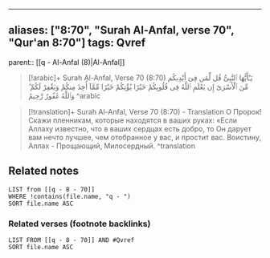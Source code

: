 
---
aliases: ["8:70", "Surah Al-Anfal, verse 70", "Qur'an 8:70"]
tags: Qvref
---

parent:: [[q - Al-Anfal (8)|Al-Anfal]]

> [!arabic]+ Surah Al-Anfal, Verse 70 (8:70)
> <span class="quran-arabic">يَـٰٓأَيُّهَا ٱلنَّبِىُّ قُل لِّمَن فِىٓ أَيْدِيكُم مِّنَ ٱلْأَسْرَىٰٓ إِن يَعْلَمِ ٱللَّهُ فِى قُلُوبِكُمْ خَيْرًا يُؤْتِكُمْ خَيْرًا مِّمَّآ أُخِذَ مِنكُمْ وَيَغْفِرْ لَكُمْ ۗ وَٱللَّهُ غَفُورٌ رَّحِيمٌ</span>
^arabic

> [!translation]+ Surah Al-Anfal, Verse 70 (8:70) - Translation
> О Пророк! Скажи пленникам, которые находятся в ваших руках: «Если Аллаху известно, что в ваших сердцах есть добро, то Он дарует вам нечто лучшее, чем отобранное у вас, и простит вас. Воистину, Аллах - Прощающий, Милосердный.
^translation



## Related notes
```dataview
LIST from [[q - 8 - 70]]
WHERE !contains(file.name, "q - ")
SORT file.name ASC
```

### Related verses (footnote backlinks)
```dataview
LIST FROM [[q - 8 - 70]] AND #Qvref
SORT file.name ASC
```

